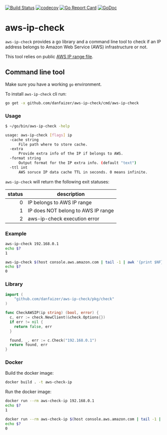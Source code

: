 [![Build Status](https://travis-ci.org/danfaizer/aws-ip-check.svg?branch=master)](https://travis-ci.org/danfaizer/aws-ip-check)
[![codecov](https://codecov.io/gh/danfaizer/aws-ip-check/branch/master/graph/badge.svg)](https://codecov.io/gh/danfaizer/aws-ip-check)
[![Go Report Card](https://goreportcard.com/badge/github.com/danfaizer/aws-ip-check)](https://goreportcard.com/report/github.com/danfaizer/aws-ip-check)
[![GoDoc](https://godoc.org/github.com/danfaizer/aws-ip-check?status.svg)](https://godoc.org/github.com/danfaizer/aws-ip-check)

# aws-ip-check
`aws-ip-check` provides a go library and a command line tool to check if an IP address belongs to Amazon Web Service (AWS) infrastructure or not.

This tool relies on public [AWS IP range file](https://ip-ranges.amazonaws.com/ip-ranges.json).

## Command line tool
Make sure you have a working `go` environment.

To install `aws-ip-check` cli run:
```bash
go get -x github.com/danfaizer/aws-ip-check/cmd/aws-ip-check
```

### Usage

```bash
$ ~/go/bin/aws-ip-check -help

usage: aws-ip-check [flags] ip
  -cache string
      File path where to store cache.
  -extra
      Provide extra info of the IP if belongs to AWS.
  -format string
      Output format for the IP extra info. (default "text")
  -ttl int
      AWS soruce IP data cache TTL in seconds. 0 means infinite.
```

`aws-ip-check` will return the following exit statuses:

| status | description |
| ---: | --- |
| 0 | IP belongs to AWS IP range |
| 1 | IP does NOT belong to AWS IP range |
| 2 | aws-ip-check execution error |

### Example
```bash
aws-ip-check 192.168.0.1
echo $?
1

aws-ip-check $(host console.aws.amazon.com | tail -1 | awk '{print $NF}')
echo $?
0
```

### Library
```go
import (
    "github.com/danfaizer/aws-ip-check/pkg/check"
)

func CheckAWSIP(ip string) (bool, error) {
  c, err := check.NewClient(&check.Options{})
  if err != nil {
    return false, err
  }

  found, _, err := c.Check("192.168.0.1")
  return found, err
}
```

### Docker
Build the docker image:
```bash
docker build . -t aws-check-ip
```

Run the docker image:
```bash
docker run --rm aws-check-ip 192.168.0.1
echo $?
1

docker run --rm aws-check-ip $(host console.aws.amazon.com | tail -1 | awk '{print $NF}')
echo $?
0
```
